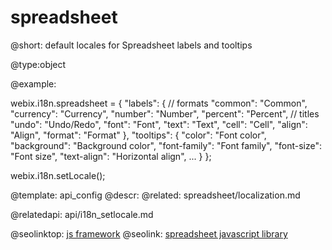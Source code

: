 spreadsheet
=============

@short:
	default locales for Spreadsheet labels and tooltips

@type:object

@example:

webix.i18n.spreadsheet = {
    "labels": {
        // formats
        "common": "Common",
        "currency": "Currency",
        "number": "Number",
        "percent": "Percent",
        // titles
        "undo": "Undo/Redo",
        "font": "Font",
        "text": "Text",
        "cell": "Cell",
        "align": "Align",
        "format": "Format"
    },
    "tooltips": {
        "color": "Font color",
        "background": "Background color",
        "font-family": "Font family",
        "font-size": "Font size",
        "text-align": "Horizontal align",
        ...
    }
};

webix.i18n.setLocale();

@template:	api_config
@descr:
@related:
spreadsheet/localization.md

@relatedapi:
	api/i18n_setlocale.md



@seolinktop: [js framework](https://webix.com)
@seolink: [spreadsheet javascript library](https://webix.com/spreadsheet/)